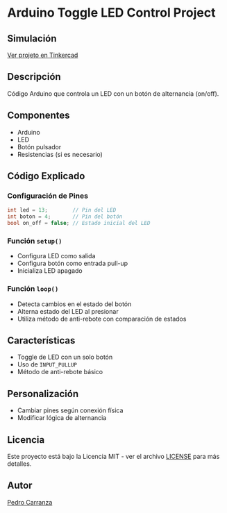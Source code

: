 # Arduino Toggle LED Control Project

## Simulación
[Ver projeto en Tinkercad](https://www.tinkercad.com/things/bvdRBLjBMXn-boton-onoff-pullup)

## Descripción
Código Arduino que controla un LED con un botón de alternancia (on/off).

## Componentes
- Arduino
- LED
- Botón pulsador
- Resistencias (si es necesario)

## Código Explicado

### Configuración de Pines
```cpp
int led = 13;        // Pin del LED
int boton = 4;       // Pin del botón
bool on_off = false; // Estado inicial del LED
```

### Función `setup()`
- Configura LED como salida
- Configura botón como entrada pull-up
- Inicializa LED apagado

### Función `loop()`
- Detecta cambios en el estado del botón
- Alterna estado del LED al presionar
- Utiliza método de anti-rebote con comparación de estados

## Características
- Toggle de LED con un solo botón
- Uso de `INPUT_PULLUP`
- Método de anti-rebote básico

## Personalización
- Cambiar pines según conexión física
- Modificar lógica de alternancia

## Licencia
Este proyecto está bajo la Licencia MIT - ver el archivo [LICENSE](LICENSE) para más detalles.

## Autor
[Pedro Carranza](https://github.com/draexx)
